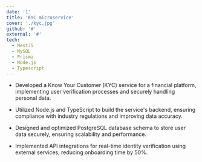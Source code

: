 ```yaml
---
date: '1'
title: 'KYC microservice'
cover: './kyc.jpg'
github: '#'
external: '#'
tech:
  - NestJS
  - MySQL
  - Prisma
  - Node.js
  - Typescript
---
```


- Developed a Know Your Customer (KYC) service for a financial platform, implementing user
  verification processes and securely handling personal data.

- Utilized Node.js and TypeScript to build the service's backend, ensuring compliance with industry
  regulations and improving data accuracy.

- Designed and optimized PostgreSQL database schema to store user data securely, ensuring scalability and
  performance.​

- Implemented API integrations for real-time identity verification using external services, reducing
  onboarding time by 50%.

